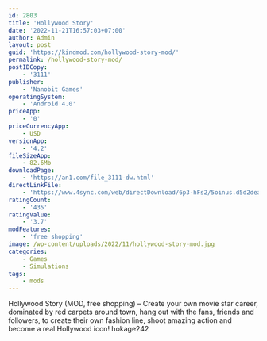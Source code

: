 ```yaml
---
id: 2803
title: 'Hollywood Story'
date: '2022-11-21T16:57:03+07:00'
author: Admin
layout: post
guid: 'https://kindmod.com/hollywood-story-mod/'
permalink: /hollywood-story-mod/
postIDCopy:
    - '3111'
publisher:
    - 'Nanobit Games'
operatingSystem:
    - 'Android 4.0'
priceApp:
    - '0'
priceCurrencyApp:
    - USD
versionApp:
    - '4.2'
fileSizeApp:
    - 82.6Mb
downloadPage:
    - 'https://an1.com/file_3111-dw.html'
directLinkFile:
    - 'https://www.4sync.com/web/directDownload/6p3-hFs2/5oinus.d5d2deac0e0d0da2b0b3de4d90186a92'
ratingCount:
    - '435'
ratingValue:
    - '3.7'
modFeatures:
    - 'free shopping'
image: /wp-content/uploads/2022/11/hollywood-story-mod.jpg
categories:
    - Games
    - Simulations
tags:
    - mods
---
```


Hollywood Story (MOD, free shopping) – Create your own movie star career, dominated by red carpets around town, hang out with the fans, friends and followers, to create their own fashion line, shoot amazing action and become a real Hollywood icon! hokage242